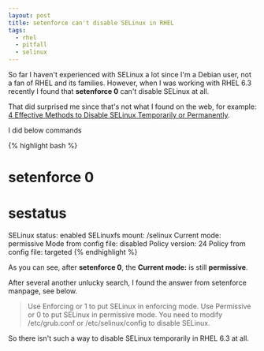 ```yaml
---
layout: post
title: setenforce can't disable SELinux in RHEL
tags:
  - rhel
  - pitfall
  - selinux
---
```


So far I haven't experienced with SELinux a lot since I'm a Debian user, not
a fan of RHEL and its families. However, when I was working with RHEL 6.3
recently I found that **setenforce 0** can't disable SELinux at all.

That did surprised me since that's not what I found on the web, for example:
[4 Effective Methods to Disable SELinux Temporarily or Permanently](http://www.thegeekstuff.com/2009/06/how-to-disable-selinux-redhat-fedora-debian-unix/).

I did below commands

{% highlight bash %}
# setenforce 0
# sestatus
SELinux status:                 enabled
SELinuxfs mount:                /selinux
Current mode:                   permissive
Mode from config file:          disabled
Policy version:                 24
Policy from config file:        targeted
{% endhighlight %}

As you can see, after **setenforce 0**, the **Current mode:** is still
**permissive**.

After several another unlucky search, I found the answer from setenforce
manpage, see below.

>Use  Enforcing  or  1  to  put  SELinux  in enforcing mode.  Use
>Permissive or 0 to put SELinux in permissive mode.  You need to modify
>/etc/grub.conf or /etc/selinux/config to disable SELinux.

So there isn't such a way to disable SELinux temporarily in RHEL 6.3
at all.
